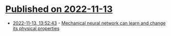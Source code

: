 # [Published on 2022-11-13](index.md)

* [2022-11-13, 13:52:43](https://news.ycombinator.com/item?id=33583057) - [Mechanical neural network can learn and change its physical properties](https://theconversation.com/a-new-type-of-material-called-a-mechanical-neural-network-can-learn-and-change-its-physical-properties-to-create-adaptable-strong-structures-192800)
